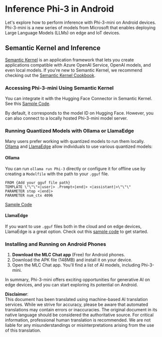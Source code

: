 # **Inference Phi-3 in Android**

Let's explore how to perform inference with Phi-3-mini on Android devices. Phi-3-mini is a new series of models from Microsoft that enables deploying Large Language Models (LLMs) on edge and IoT devices.

## Semantic Kernel and Inference

[Semantic Kernel](https://github.com/microsoft/semantic-kernel) is an application framework that lets you create applications compatible with Azure OpenAI Service, OpenAI models, and even local models. If you're new to Semantic Kernel, we recommend checking out the [Semantic Kernel Cookbook](https://github.com/microsoft/SemanticKernelCookBook?WT.mc_id=aiml-138114-kinfeylo).

### Accessing Phi-3-mini Using Semantic Kernel

You can integrate it with the Hugging Face Connector in Semantic Kernel. See this [Sample Code](https://github.com/Azure-Samples/Phi-3MiniSamples/tree/main/semantickernel?WT.mc_id=aiml-138114-kinfeylo).

By default, it corresponds to the model ID on Hugging Face. However, you can also connect to a locally hosted Phi-3-mini model server.

### Running Quantized Models with Ollama or LlamaEdge

Many users prefer working with quantized models to run them locally. [Ollama](https://ollama.com/) and [LlamaEdge](https://llamaedge.com) allow individuals to use various quantized models:

#### Ollama

You can run `ollama run Phi-3` directly or configure it for offline use by creating a `Modelfile` with the path to your `.gguf` file.

```gguf
FROM {Add your gguf file path}
TEMPLATE \"\"\"<|user|> .Prompt<|end|> <|assistant|>\"\"\"
PARAMETER stop <|end|>
PARAMETER num_ctx 4096
```

[Sample Code](https://github.com/Azure-Samples/Phi-3MiniSamples/tree/main/ollama?WT.mc_id=aiml-138114-kinfeylo)

#### LlamaEdge

If you want to use `.gguf` files both in the cloud and on edge devices, LlamaEdge is a great option. Check out this [sample code](https://github.com/Azure-Samples/Phi-3MiniSamples/tree/main/wasm?WT.mc_id=aiml-138114-kinfeylo) to get started.

### Installing and Running on Android Phones

1. **Download the MLC Chat app** (Free) for Android phones.
2. Download the APK file (148MB) and install it on your device.
3. Open the MLC Chat app. You'll find a list of AI models, including Phi-3-mini.

In summary, Phi-3-mini offers exciting opportunities for generative AI on edge devices, and you can start exploring its potential on Android.

**Disclaimer**:  
This document has been translated using machine-based AI translation services. While we strive for accuracy, please be aware that automated translations may contain errors or inaccuracies. The original document in its native language should be considered the authoritative source. For critical information, professional human translation is recommended. We are not liable for any misunderstandings or misinterpretations arising from the use of this translation.